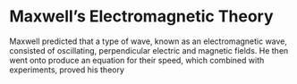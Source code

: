 # Maxwell’s Electromagnetic Theory
Maxwell predicted that a type of wave, known as an electromagnetic wave, consisted of oscillating, perpendicular electric and magnetic fields. He then went onto produce an equation for their speed, which combined with experiments, proved his theory